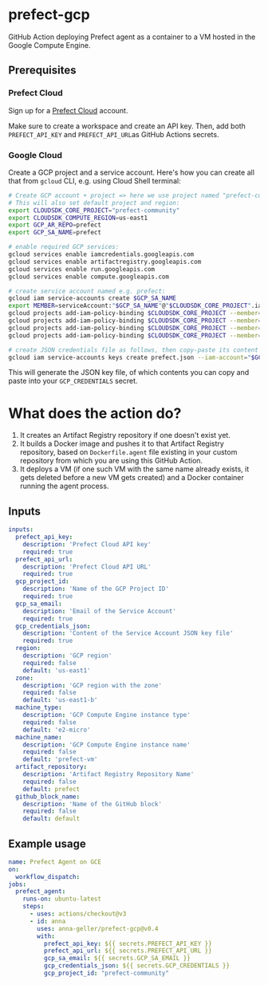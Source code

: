 # prefect-gcp
GitHub Action deploying Prefect agent as a container to a VM hosted in the Google Compute Engine.

## Prerequisites

### Prefect Cloud 
Sign up for a [Prefect Cloud](https://app.prefect.cloud/) account. 

Make sure to create a workspace and create an API key.
Then, add both ``PREFECT_API_KEY`` and ``PREFECT_API_URL``as GitHub Actions secrets.

### Google Cloud 
Create a GCP project and a service account. Here's how you can create all that from ``gcloud`` CLI, e.g. using Cloud Shell terminal:

```bash
# Create GCP account + project => here we use project named "prefect-community" - replace it with your project name
# This will also set default project and region:
export CLOUDSDK_CORE_PROJECT="prefect-community"
export CLOUDSDK_COMPUTE_REGION=us-east1
export GCP_AR_REPO=prefect
export GCP_SA_NAME=prefect

# enable required GCP services:
gcloud services enable iamcredentials.googleapis.com
gcloud services enable artifactregistry.googleapis.com
gcloud services enable run.googleapis.com
gcloud services enable compute.googleapis.com

# create service account named e.g. prefect:
gcloud iam service-accounts create $GCP_SA_NAME
export MEMBER=serviceAccount:"$GCP_SA_NAME"@"$CLOUDSDK_CORE_PROJECT".iam.gserviceaccount.com
gcloud projects add-iam-policy-binding $CLOUDSDK_CORE_PROJECT --member=$MEMBER --role="roles/run.admin"
gcloud projects add-iam-policy-binding $CLOUDSDK_CORE_PROJECT --member=$MEMBER --role="roles/compute.instanceAdmin.v1"
gcloud projects add-iam-policy-binding $CLOUDSDK_CORE_PROJECT --member=$MEMBER --role="roles/artifactregistry.writer"
gcloud projects add-iam-policy-binding $CLOUDSDK_CORE_PROJECT --member=$MEMBER --role="roles/iam.serviceAccountUser"

# create JSON credentials file as follows, then copy-paste its content into your GHA Secret + Prefect GcpCredentials block:
gcloud iam service-accounts keys create prefect.json --iam-account="$GCP_SA_NAME"@"$CLOUDSDK_CORE_PROJECT".iam.gserviceaccount.com
```
This will generate the JSON key file, of which contents you can copy and paste into your ``GCP_CREDENTIALS`` secret. 

# What does the action do?

1. It creates an Artifact Registry repository if one doesn't exist yet.
2. It builds a Docker image and pushes it to that Artifact Registry repository, based on ``Dockerfile.agent`` file existing in your custom repository from which you are using this GitHub Action.
3. It deploys a VM (if one such VM with the same name already exists, it gets deleted before a new VM gets created) and a Docker container running the agent process.


## Inputs

```yaml
inputs:
  prefect_api_key:
    description: 'Prefect Cloud API key'
    required: true
  prefect_api_url:
    description: 'Prefect Cloud API URL'
    required: true
  gcp_project_id:
    description: 'Name of the GCP Project ID'
    required: true
  gcp_sa_email:
    description: 'Email of the Service Account'
    required: true
  gcp_credentials_json:
    description: 'Content of the Service Account JSON key file'
    required: true
  region:
    description: 'GCP region'
    required: false
    default: 'us-east1'
  zone:
    description: 'GCP region with the zone'
    required: false
    default: 'us-east1-b'
  machine_type:
    description: 'GCP Compute Engine instance type'
    required: false
    default: 'e2-micro'
  machine_name:
    description: 'GCP Compute Engine instance name'
    required: false
    default: 'prefect-vm'
  artifact_repository:
    description: 'Artifact Registry Repository Name'
    required: false
    default: prefect
  github_block_name:
    description: 'Name of the GitHub block'
    required: false
    default: default
```

## Example usage

```yaml
name: Prefect Agent on GCE
on:
  workflow_dispatch:
jobs:
  prefect_agent:
    runs-on: ubuntu-latest
    steps:
      - uses: actions/checkout@v3
      - id: anna
        uses: anna-geller/prefect-gcp@v0.4
        with:
          prefect_api_key: ${{ secrets.PREFECT_API_KEY }}
          prefect_api_url: ${{ secrets.PREFECT_API_URL }}
          gcp_sa_email: ${{ secrets.GCP_SA_EMAIL }}
          gcp_credentials_json: ${{ secrets.GCP_CREDENTIALS }}
          gcp_project_id: "prefect-community"
```